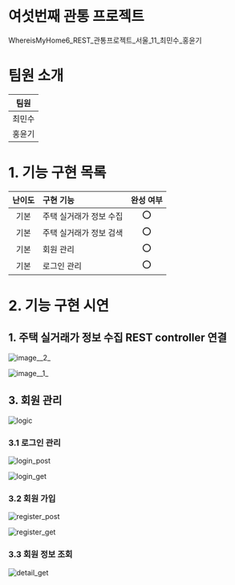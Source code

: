 # 여섯번째 관통 프로젝트

WhereisMyHome6_REST_관통프로젝트_서울_11_최민수_홍윤기

# 팀원 소개

| 팀원   |
| ------ |
| 최민수 |
| 홍윤기 |

# 1. 기능 구현 목록

| 난이도 | 구현 기능                  | 완성 여부 |
| :----: | :------------------------- | :-------: |
|  기본  | 주택 실거래가 정보 수집    |    ⭕     |
|  기본  | 주택 실거래가 정보 검색    |    ⭕     |
|  기본  | 회원 관리     |    ⭕     |
|  기본  | 로그인 관리     |    ⭕     |


# 2. 기능 구현 시연

## 1. 주택 실거래가 정보 수집 REST controller 연결
![image__2_](/uploads/c566b9f161afa9ff5eb8189297c78112/image__2_.png)

![image__1_](/uploads/49418e9816747219a11cd3b66e0377ce/image__1_.png)

## 3. 회원 관리

![logic](/uploads/0e03c876a55f1d3bec6338d5bb4cfa81/logic.PNG)

### 3.1 로그인 관리

![login_post](/uploads/a1ddfdf1f5810e6f0a36573521c3061e/login_post.PNG)

![login_get](/uploads/8977f13f97eb9642f717b52c795614b5/login_get.PNG)

### 3.2 회원 가입

![register_post](/uploads/46e9a39ad0176078cde0061cbda19867/register_post.PNG)

![register_get](/uploads/fb0c53c22bc04f94f7862e38b6411b01/register_get.PNG)

### 3.3 회원 정보 조회
![detail_get](/uploads/622de4eddbb750483e762cae5dfdc6ad/detail_get.PNG)


